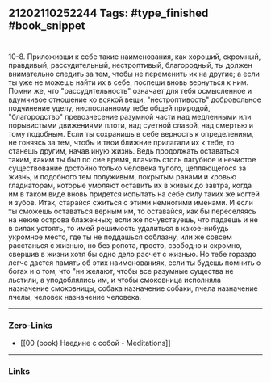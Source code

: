 21202110252244
Tags: #type_finished #book_snippet 
---
# 

 10-8. Приложивши к себе такие наименования, как хороший, скромный, правдивый, рассудительный, нестроптивый, благородный, ты должен внимательно следить за тем, чтобы не переменить их на другие; а если ты уже не можешь найти их в себе, поспеши вновь вернуться к ним. Помни же, что "рассудительность" означает для тебя осмысленное и вдумчивое отношение ко всякой вещи, "нестроптивость"  добровольное подчинение уделу, ниспосланному тебе общей природой, "благородство"  превознесение разумной части над медленными или порывистыми движениями плоти, над суетной славой, над смертью и тому подобным. Если ты сохранишь в себе верность к определениям, не гоняясь за тем, чтобы и твои ближние прилагали их к тебе, то станешь другим, начав иную жизнь. Ведь продолжать оставаться таким, каким ты был по сие время, влачить столь пагубное и нечистое существование достойно только человека тупого, цепляющегося за жизнь, и подобного тем полуживым, покрытым ранами и кровью гладиаторам, которые умоляют оставить их в живых до завтра, когда им в таком виде вновь придется испытать на себе силу таких же когтей и зубов. Итак, старайся сжиться с этими немногими именами. И если ты сможешь оставаться верным им, то оставайся, как бы переселяясь на некие острова блаженных; если же почувствуешь, что падаешь и не в силах устоять, то имей решимость удалиться в какое-нибудь укромное место, где ты не поддашься соблазну, или же совсем расстанься с жизнью, но без ропота, просто, свободно и скромно, свершив в жизни хотя бы одно дело  расчет с жизнью. Но тебе гораздо легче дастся память об этих наименованиях, если ты будешь помнить о богах и о том, что "ни желают, чтобы все разумные существа не льстили, а уподоблялись им, и чтобы смоковница исполняла назначение смоковницы, собака  назначение собаки, пчела  назначение пчелы, человек  назначение человека. 

---
### Zero-Links
 - [[00 (book) Наедине с собой - Meditations]]
---
### Links

